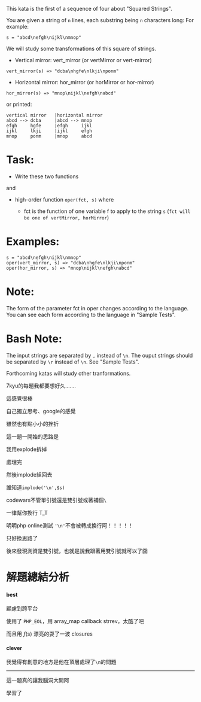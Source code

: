 This kata is the first of a sequence of four about "Squared Strings".

You are given a string of `n` lines, each substring being `n` characters long: For example:

`s = "abcd\nefgh\nijkl\nmnop"`

We will study some transformations of this square of strings.

- Vertical mirror: vert_mirror (or vertMirror or vert-mirror)
```
vert_mirror(s) => "dcba\nhgfe\nlkji\nponm"
```
- Horizontal mirror: hor_mirror (or horMirror or hor-mirror)
```
hor_mirror(s) => "mnop\nijkl\nefgh\nabcd"
```

or printed:
```
vertical mirror   |horizontal mirror   
abcd --> dcba     |abcd --> mnop 
efgh     hgfe     |efgh     ijkl 
ijkl     lkji     |ijkl     efgh 
mnop     ponm     |mnop     abcd
````
# Task:

-   Write these two functions

and

-   high-order function `oper(fct, s)` where

    - fct is the function of one variable f to apply to the string `s` (`fct will be one of vertMirror, horMirror`)
# Examples:
```
s = "abcd\nefgh\nijkl\nmnop"
oper(vert_mirror, s) => "dcba\nhgfe\nlkji\nponm"
oper(hor_mirror, s) => "mnop\nijkl\nefgh\nabcd"
```
# Note:
The form of the parameter fct in oper changes according to the language. You can see each form according to the language in "Sample Tests".

# Bash Note:
The input strings are separated by `,` instead of `\n`. The ouput strings should be separated by `\r` instead of `\n`. See "Sample Tests".

Forthcoming katas will study other tranformations.

7kyu的每題我都要想好久.......

這感覺很棒

自己獨立思考、google的感覺

雖然也有點小小的挫折

這一題一開始的思路是

我用explode拆掉

處理完

然後implode組回去

誰知道`implode('\n',$s)`

codewars不管單引號還是雙引號或著補個`\`

一律幫你換行 T_T

明明php online測試 `'\n'`不會被轉成換行阿！！！！！

只好換思路了 

後來發現測資是雙引號，也就是說我跟著用雙引號就可以了囧

# 解題總結分析

#### best

顧慮到跨平台

使用了 `PHP_EOL`，用 array_map callback strrev，太酷了吧

而且用 $f($s) 漂亮的耍了一波 closures

#### clever

我覺得有創意的地方是他在頂層處理了`\n`的問題

***


這一題真的讓我腦洞大開阿

學習了
